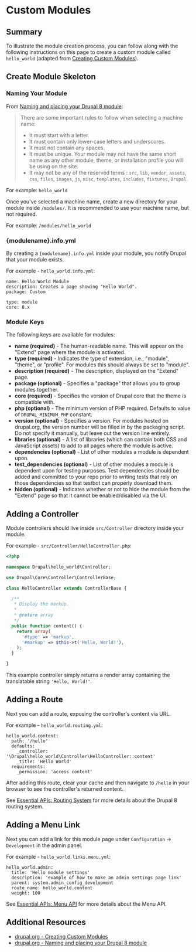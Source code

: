 # Custom Modules

## Summary

To illustrate the module creation process, you can follow along with the following instructions on this page to create a custom module called `hello_world` (adapted from [Creating Custom Modules](https://www.drupal.org/docs/8/creating-custom-modules)).

## Create Module Skeleton

### Naming Your Module

From [Naming and placing your Drupal 8 module](https://www.drupal.org/docs/8/creating-custom-modules/naming-and-placing-your-drupal-8-module):
> There are some important rules to follow when selecting a machine name:
>
> - It must start with a letter.
> - It must contain only lower-case letters and underscores.
> - It must not contain any spaces.
> - It must be unique. Your module may not have the same short name as any other module, theme, or installation profile you will be using on the site.
> - It may not be any of the reserved terms : `src`, `lib`, `vendor`, `assets`, `css`, `files`, `images`, `js`, `misc`, `templates`, `includes`, `fixtures`, `Drupal`.

For example: `hello_world`

Once you've selected a machine name, create a new directory for your module inside `/modules/`. It is recommended to use your machine name, but not required.

For example: `/modules/hello_world`

### {modulename}.info.yml

By creating a `{modulename}.info.yml` inside your module, you notify Drupal that your module exists.

For example - `hello_world.info.yml`:

```
name: Hello World Module
description: Creates a page showing "Hello World".
package: Custom

type: module
core: 8.x
```

### Module Keys

The following keys are available for modules:

- **name (required)** - The human-readable name. This will appear on the "Extend" page where the module is activated.
- **type (required)** - Indicates the type of extension, i.e., "module", "theme", or "profile". For modules this should always be set to "module".
- **description (required)** - The description, displayed on the "Extend" page.
- **package (optional)** - Specifies a "package" that allows you to group modules together.
- **core (required)** - Specifies the version of Drupal core that the theme is compatible with.
- **php (optional)** - The minimum version of PHP required. Defaults to value of `DRUPAL_MINIMUM_PHP` constant.
- **version (optional)** - Specifies a version. For modules hosted on drupal.org, the version number will be filled in by the packaging script. Do not specify it manually, but leave out the version line entirely.
- **libraries (optional)** - A list of libraries (which can contain both CSS and JavaScript assets) to add to all pages where the module is active.
- **dependencies (optional)** - List of other modules a module is dependent upon.
- **test_dependencies (optional)** - List of other modules a module is dependent upon for testing purposes. Test dependencies should be added and committed to your repo prior to writing tests that rely on those dependencies so that testbot can properly download them.
- **hidden (optional)** - Indicates whether or not to hide the module from the "Extend" page so that it cannot be enabled/disabled via the UI.

## Adding a Controller

Module controllers should live inside `src/Controller` directory inside your module.

For example - `src/Controller/HelloController.php`:
```php
<?php

namespace Drupal\hello_world\Controller;

use Drupal\Core\Controller\ControllerBase;

class HelloController extends ControllerBase {

  /**
   * Display the markup.
   *
   * @return array
   */
  public function content() {
    return array(
      '#type' => 'markup',
      '#markup' => $this->t('Hello, World!'),
    );
  }

}
```

This example controller simply returns a render array containing the translatable string `'Hello, World!'`.

## Adding a Route

Next you can add a route, exposing the controller's content via URL.

For example - `hello_world.routing.yml`:

```
hello_world.content:
  path: '/hello'
  defaults:
    _controller: '\Drupal\hello_world\Controller\HelloController::content'
    _title: 'Hello World'
  requirements:
    _permission: 'access content'
```

After adding this route, clear your cache and then navigate to `/hello` in your browser to see the controller's returned content.

See [Essential APIs: Routing System](4.4-essential-apis-routing.md) for more details about the Drupal 8 routing system.

## Adding a Menu Link

Next you can add a link for this module page under `Configuration` -> `Development` in the admin panel.

For example - `hello_world.links.menu.yml`:

```
hello_world.admin:
  title: 'Hello module settings'
  description: 'example of how to make an admin settings page link'
  parent: system.admin_config_development
  route_name: hello_world.content
  weight: 100
```

See [Essential APIs: Menu API](4.4-essential-apis-menu.md) for more details about the Menu API.

## Additional Resources
- [drupal.org - Creating Custom Modules](https://www.drupal.org/docs/8/creating-custom-modules)
- [drupal.org - Naming and placing your Drupal 8 module](https://www.drupal.org/docs/8/creating-custom-modules/naming-and-placing-your-drupal-8-module)
